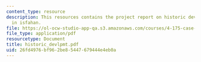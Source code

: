 ```yaml
---
content_type: resource
description: This resources contains the project report on historic development tyes
  in isfahan.
file: https://ol-ocw-studio-app-qa.s3.amazonaws.com/courses/4-175-case-studies-in-city-form-fall-2005/26fd4976bf962be85447679444e4eb0a_historic_devlpmt.pdf
file_type: application/pdf
resourcetype: Document
title: historic_devlpmt.pdf
uid: 26fd4976-bf96-2be8-5447-679444e4eb0a
---
```

